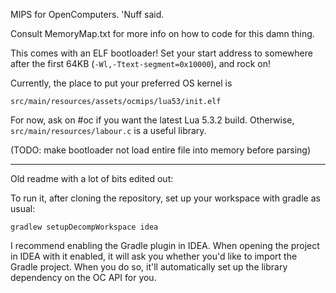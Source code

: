 MIPS for OpenComputers. 'Nuff said.

Consult MemoryMap.txt for more info on how to code for this damn thing.

This comes with an ELF bootloader! Set your start address to somewhere after the first 64KB (`-Wl,-Ttext-segment=0x10000`), and rock on!

Currently, the place to put your preferred OS kernel is

```
src/main/resources/assets/ocmips/lua53/init.elf
```

For now, ask on #oc if you want the latest Lua 5.3.2 build. Otherwise, `src/main/resources/labour.c` is a useful library.

(TODO: make bootloader not load entire file into memory before parsing)

----

Old readme with a lot of bits edited out:

To run it, after cloning the repository, set up your workspace with gradle as usual:
```
gradlew setupDecompWorkspace idea
```
I recommend enabling the Gradle plugin in IDEA. When opening the project in IDEA with it enabled, it will ask you whether you'd like to import the Gradle project. When you do so, it'll automatically set up the library dependency on the OC API for you.
